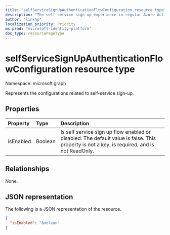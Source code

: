 ```yaml
---
title: "selfServiceSignUpAuthenticationFlowConfiguration resource type"
description: "The self-service sign up experience in regular Azure Active Directory (Azure AD) tenants enables users to initiate a self-service sign up flow."
author: "linkhp"
localization_priority: Priority
ms.prod: "microsoft-identity-platform"
doc_type: resourcePageType
---
```


# selfServiceSignUpAuthenticationFlowConfiguration resource type


Namespace: microsoft.graph

Represents the configurations related to self-service sign-up.

## Properties
|Property|Type|Description|
|:-------|:---|:----------|
|isEnabled|Boolean|Is self service sign up flow enabled or disabled. The default value is false. This property is not a key, is required, and is not ReadOnly.|

## Relationships
None.

## JSON representation
The following is a JSON representation of the resource.
<!-- {
  "blockType": "resource",
  "@odata.type": "microsoft.graph.selfServiceSignUpAuthenticationFlowConfiguration"
}
-->

``` json
{
  "isEnabled": "Boolean"
}
```
